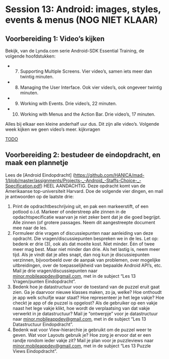 # Session 13: Android: images, styles, events & menus (NOG NIET KLAAR)
## Voorbereiding 1: Video’s kijken

Bekijk, van de Lynda.com serie Android-SDK Essential Training, de volgende hoofdstukken:

* 7. Supporting Multiple Screens. Vier video’s, samen iets meer dan twintig minuten.
* 8. Managing the User Interface. Ook vier video’s, ook ongeveer twintig minuten.
* 9. Working with Events. Drie video’s, 22 minuten.
* 10. Working with Menus and the Action Bar. Drie video’s, 17 minuten.

Alles bij elkaar een kleine anderhalf uur dus. Dit zijn alle video’s. Volgende week kijken we geen video’s meer.
kijkvragen

[TODO](TODO)

## Voorbereiding 2: bestudeer de eindopdracht, en maak een plannetje

Lees de
[Android Eindopdracht]
(https://github.com/HANICA/mad-1/blob/master/assignments/Projects-_-Android_-Staffs-Choice-_-Specification.pdf)
HEEL AANDACHTIG. Deze opdracht komt van de Amerikaanse top-universiteit Harvard. Doe de volgende vier dingen, en mail je antwoorden op de laatste drie:

1. Print de opdrachtbeschrijving uit, en pak een markeerstift, of een potlood o.i.d. Markeer of 
onderstreep alle zinnen in de opdachtspecificatie waarvan je niet zeker bent dat je die goed begrijpt. 
Alle zinnen (of grotere passages. Neem dit aangestreepte document mee naar de les.
1. Formuleer drie vragen of discussiepunten naar aanleiding van deze opdracht. Die 
vragen/discussiepunten bespreken we in de les.
Let op: bedenk er drie (3), ook als dat moeite kost. Niet minder. Één of twee meer mag best. 
Maar niet minder dan drie. Als het lastig is, neem meer tijd. Als je vindt dat je alles snapt, 
dan nog kun je discussiepunten verzinnen, bijvoorbeeld over de aanpak van problemen, over 
mogelijke uitbreidingen, over de toepasselijkheid van bepaalde Android API’s, etc.
Mail je drie vragen/discussiepunten naar minor.mobileappdev@gmail.com, met in de subject “Les 13 Vragen/punten Eindopdracht”.
1. Bedenk hoe je datastructuur voor de toestand van de puzzel eruit gaat zien. 
Ga je daarvoor nieuwe klasses maken, zo ja, welke? Hoe onthoudt je app welk schuifje waar staat? 
Hoe representeer je het lege vakje? Hoe checkt je app of de puzzel is opgelost? Als de gebruiker 
op een vakje naast het lege vakje klikt, hoe wordt de verplaatsing van dat vakje verwerkt in je datastructuur?
Mail je “ontwerpje” voor je datastructuur naar minor.mobileappdev@gmail.com, met in de subject 
“Les 13 Datastructuur Eindopdracht”.
1. Bedenk wat voor View-hierarchie je gebruikt om de puzzel weer te geven. Wat voor Layouts gebruik je? 
Hoe zorg je ervoor dat er een randje rondom ieder vakje zit?
Mail je plan voor je puzzleviews naar minor.mobileappdev@gmail.com, met in de subject “Les 13 Puzzle Views Eindopdracht”.
